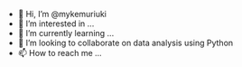 - 👋 Hi, I’m @mykemuriuki
- 👀 I’m interested in ...
- 🌱 I’m currently learning ...
- 💞️ I’m looking to collaborate on data analysis using Python
- 📫 How to reach me ...

<!---
mykemuriuki/mykemuriuki is a ✨ special ✨ repository because its `README.md` (this file) appears on your GitHub profile.
You can click the Preview link to take a look at your changes.
--->
